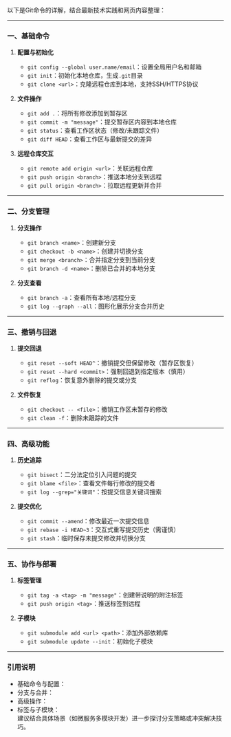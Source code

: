 以下是Git命令的详解，结合最新技术实践和网页内容整理：

---

### **一、基础命令**
1. **配置与初始化**  
   - `git config --global user.name/email`：设置全局用户名和邮箱  
   - `git init`：初始化本地仓库，生成`.git`目录  
   - `git clone <url>`：克隆远程仓库到本地，支持SSH/HTTPS协议  

2. **文件操作**  
   - `git add .`：将所有修改添加到暂存区  
   - `git commit -m "message"`：提交暂存区内容到本地仓库  
   - `git status`：查看工作区状态（修改/未跟踪文件）  
   - `git diff HEAD`：查看工作区与最新提交的差异  

3. **远程仓库交互**  
   - `git remote add origin <url>`：关联远程仓库  
   - `git push origin <branch>`：推送本地分支到远程  
   - `git pull origin <branch>`：拉取远程更新并合并  

---

### **二、分支管理**
1. **分支操作**  
   - `git branch <name>`：创建新分支  
   - `git checkout -b <name>`：创建并切换分支  
   - `git merge <branch>`：合并指定分支到当前分支  
   - `git branch -d <name>`：删除已合并的本地分支  

2. **分支查看**  
   - `git branch -a`：查看所有本地/远程分支  
   - `git log --graph --all`：图形化展示分支合并历史  

---

### **三、撤销与回退**
1. **提交回退**  
   - `git reset --soft HEAD^`：撤销提交但保留修改（暂存区恢复）  
   - `git reset --hard <commit>`：强制回退到指定版本（慎用）  
   - `git reflog`：恢复意外删除的提交或分支  

2. **文件恢复**  
   - `git checkout -- <file>`：撤销工作区未暂存的修改  
   - `git clean -f`：删除未跟踪的文件  

---

### **四、高级功能**
1. **历史追踪**  
   - `git bisect`：二分法定位引入问题的提交  
   - `git blame <file>`：查看文件每行修改的提交者  
   - `git log --grep="关键词"`：按提交信息关键词搜索  

2. **提交优化**  
   - `git commit --amend`：修改最近一次提交信息  
   - `git rebase -i HEAD~3`：交互式重写提交历史（需谨慎）  
   - `git stash`：临时保存未提交修改并切换分支  

---

### **五、协作与部署**
1. **标签管理**  
   - `git tag -a <tag> -m "message"`：创建带说明的附注标签  
   - `git push origin <tag>`：推送标签到远程  

2. **子模块**  
   - `git submodule add <url> <path>`：添加外部依赖库  
   - `git submodule update --init`：初始化子模块  

---

### **引用说明**
- 基础命令与配置：  
- 分支与合并：  
- 高级操作：  
- 标签与子模块：  
建议结合具体场景（如微服务多模块开发）进一步探讨分支策略或冲突解决技巧。